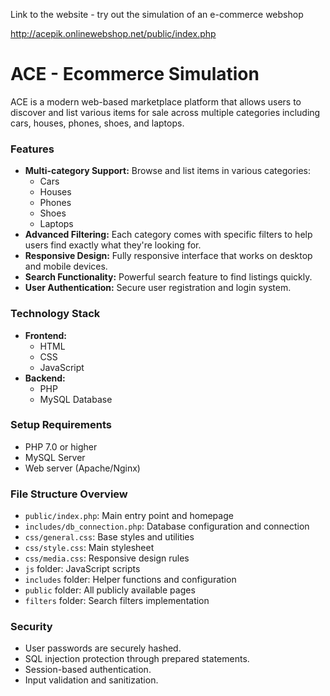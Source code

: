 Link to the website - try out the simulation of an e-commerce webshop

http://acepik.onlinewebshop.net/public/index.php


<!DOCTYPE html>
<html lang="en">
<head>
    <meta charset="UTF-8">
    <meta name="viewport" content="width=device-width, initial-scale=1.0">
    <title>ACE - Ecommerce Simulation</title>
</head>
<body>
    <h1>ACE - Ecommerce Simulation</h1>
    <p>ACE is a modern web-based marketplace platform that allows users to discover and list various items for sale across multiple categories including cars, houses, phones, shoes, and laptops.</p>
    <h3>Features</h3>
    <ul>
        <li>
            <strong>Multi-category Support:</strong> Browse and list items in various categories:
            <ul>
                <li>Cars</li>
                <li>Houses</li>
                <li>Phones</li>
                <li>Shoes</li>
                <li>Laptops</li>
            </ul>
        </li>
        <li><strong>Advanced Filtering:</strong> Each category comes with specific filters to help users find exactly what they're looking for.</li>
        <li><strong>Responsive Design:</strong> Fully responsive interface that works on desktop and mobile devices.</li>
        <li><strong>Search Functionality:</strong> Powerful search feature to find listings quickly.</li>
        <li><strong>User Authentication:</strong> Secure user registration and login system.</li>
    </ul>
    <h3>Technology Stack</h3>
    <ul>
        <li><strong>Frontend:</strong>
            <ul>
                <li>HTML</li>
                <li>CSS</li>
                <li>JavaScript</li>
            </ul>
        </li>
        <li><strong>Backend:</strong>
            <ul>
                <li>PHP</li>
                <li>MySQL Database</li>
            </ul>
        </li>
    </ul>
    <h3>Setup Requirements</h3>
    <ul>
        <li>PHP 7.0 or higher</li>
        <li>MySQL Server</li>
        <li>Web server (Apache/Nginx)</li>
    </ul>
    <h3>File Structure Overview</h3>
    <ul>
        <li><code>public/index.php</code>: Main entry point and homepage</li>
        <li><code>includes/db_connection.php</code>: Database configuration and connection</li>
        <li><code>css/general.css</code>: Base styles and utilities</li>
        <li><code>css/style.css</code>: Main stylesheet</li>
        <li><code>css/media.css</code>: Responsive design rules</li>
        <li><code>js</code> folder: JavaScript scripts</li>
        <li><code>includes</code> folder: Helper functions and configuration</li>
        <li><code>public</code> folder: All publicly available pages</li>
        <li><code>filters</code> folder: Search filters implementation</li>
    </ul>
    <h3>Security</h3>
    <ul>
        <li>User passwords are securely hashed.</li>
        <li>SQL injection protection through prepared statements.</li>
        <li>Session-based authentication.</li>
        <li>Input validation and sanitization.</li>
    </ul>
</body>
</html>
